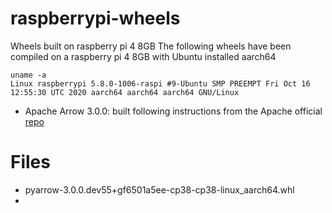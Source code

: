 # raspberrypi-wheels
Wheels built on raspberry pi 4 8GB
The following wheels have been compiled on a raspberry pi 4 8GB with Ubuntu installed aarch64
```
uname -a
Linux raspberrypi 5.8.0-1006-raspi #9-Ubuntu SMP PREEMPT Fri Oct 16 12:55:30 UTC 2020 aarch64 aarch64 aarch64 GNU/Linux
```
- Apache Arrow 3.0.0: built following instructions from the Apache official [repo](https://github.com/apache/arrow/blob/master/docs/source/developers/python.rst)



# Files
- pyarrow-3.0.0.dev55+gf6501a5ee-cp38-cp38-linux_aarch64.whl
- 
